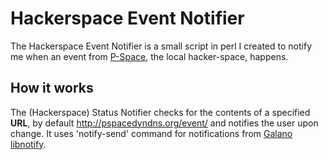Hackerspace Event Notifier
=============

The Hackerspace Event Notifier is a small script in perl I created to notify me when an event from [P-Space](http://p-space.gr/), the local hacker-space, happens.

How it works
-------
The (Hackerspace) Status Notifier checks for the contents of a specified **URL**, by default http://pspacedyndns.org/event/ and notifies the user upon change. It uses 'notify-send' command for notifications from [Galano libnotify](http://www.galago-project.org/specs/notification/).
